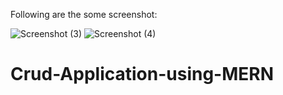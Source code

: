 Following are the some screenshot:

![Screenshot (3)](https://user-images.githubusercontent.com/93777909/231578819-2d17c598-bba5-4541-be29-977ea859bf06.png)
![Screenshot (4)](https://user-images.githubusercontent.com/93777909/231578905-047cf69e-a2f9-43d1-8c34-a5c4f224d4df.png)


# Crud-Application-using-MERN
